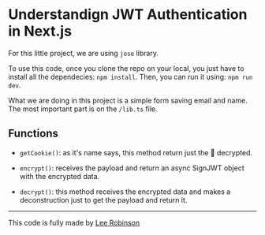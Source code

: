 # Understandign JWT Authentication in Next.js

For this little project, we are using `jose` library. 

To use this code, once you clone the repo on your local, you just have to install all the dependecies: `npm install`. Then, you can run it using: 
`npm run dev`.

What we are doing in this project is a simple form saving email and name. The most important part is on the `/lib.ts` file.

## Functions

- `getCookie()`: as it's name says, this method return just the 🍪 decrypted.

- `encrypt()`: receives the payload and return an async SignJWT object with the encrypted data.

- `decrypt()`: this method receives the encrypted data and makes a deconstruction just to get the payload and return it.

---

This code is fully made by [Lee Robinson](https://www.youtube.com/watch?v=DJvM2lSPn6w&t=85s)